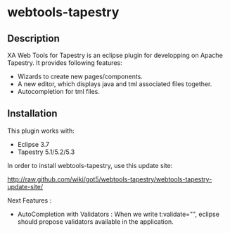 # webtools-tapestry

## Description

XA Web Tools for Tapestry is an eclipse plugin for developping on Apache Tapestry. It provides following features:
 - Wizards to create new pages/components.
 - A new editor, which displays java and tml associated files together.
 - Autocompletion for tml files.

## Installation

This plugin works with:
 - Eclipse 3.7
 - Tapestry 5.1/5.2/5.3

In order to install webtools-tapestry, use this update site:

http://raw.github.com/wiki/got5/webtools-tapestry/webtools-tapestry-update-site/

Next Features : 
- AutoCompletion with Validators : When we write t:validate="", eclipse should propose validators available in the application. 


